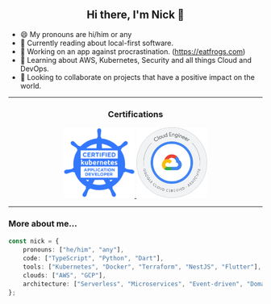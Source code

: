 <h2 align="center">Hi there, I'm Nick 👋</h2>

- 😄 My pronouns are hi/him or any
- 📖 Currently reading about local-first software.
- 🔭 Working on an app against procrastination. (https://eatfrogs.com)
- 🌱 Learning about AWS, Kubernetes, Security and all things Cloud and DevOps.
- 👯 Looking to collaborate on projects that have a positive impact on the world.

<hr/>

<h3 align="center">Certifications</h3>

<p align="center">
    <a href="https://www.credly.com/badges/23262c90-5cc3-4c27-bbe3-d85f853f9e7d/public_url" target="_blank">
        <img src="./images/ckad_badge.png" alt="CKAD - Certified Kubernetes Application Developer" width="140px" />
    </a>
    <a href="https://www.credly.com/badges/b503031a-66e4-4226-998c-3591b867aed0/public_url" target="_blank">
        <img src="./images/gcp_associate_cloud_engineer_badge.png" alt="GCP Associate Cloud Engineer" width="140px" />
    </a>
</p>

<hr/>

### More about me...

```typescript
const nick = {
    pronouns: ["he/him", "any"],
    code: ["TypeScript", "Python", "Dart"],
    tools: ["Kubernetes", "Docker", "Terraform", "NestJS", "Flutter"],
    clouds: ["AWS", "GCP"],
    architecture: ["Serverless", "Microservices", "Event-driven", "Domain-driven"],
};
```
